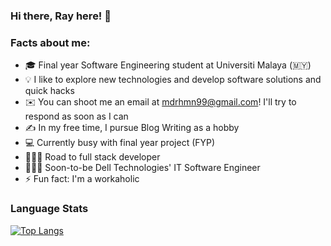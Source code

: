 ### Hi there, Ray here! 👋

### Facts about me:

- 🎓 Final year Software Engineering student at Universiti Malaya (🇲🇾)
- 💡 I like to explore new technologies and develop software solutions and quick hacks
- ✉️ You can shoot me an email at mdrhmn99@gmail.com! I'll try to respond as soon as I can
- ✍️ In my free time, I pursue Blog Writing as a hobby
- 💻 Currently busy with final year project (FYP)
- 🏃🏻‍♂️ Road to full stack developer
- 👨🏻‍💻 Soon-to-be Dell Technologies' IT Software Engineer
- ⚡ Fun fact: I'm a workaholic

### Language Stats

[![Top Langs](https://github-readme-stats.vercel.app/api/top-langs/?username=mdrhmn&layout=compact)](https://github.com/mdrhmn/github-readme-stats)
